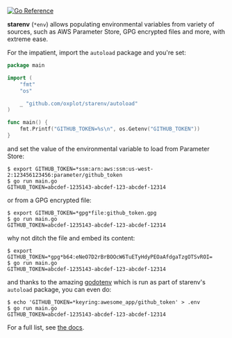 [![Go
Reference](https://pkg.go.dev/badge/github.com/oxplot/starenv.svg)](https://pkg.go.dev/github.com/oxplot/starenv)

**starenv** (`*env`) allows populating environmental variables from
variety of sources, such as AWS Parameter Store, GPG encrypted files
and more, with extreme ease.

For the impatient, import the `autoload` package and you're set:

```go
package main

import (
	"fmt"
	"os"

	_ "github.com/oxplot/starenv/autoload"
)

func main() {
	fmt.Printf("GITHUB_TOKEN=%s\n", os.Getenv("GITHUB_TOKEN"))
}
```

and set the value of the environmental variable to load from Parameter
Store:

```
$ export GITHUB_TOKEN=*ssm:arn:aws:ssm:us-west-2:123456123456:parameter/github_token
$ go run main.go
GITHUB_TOKEN=abcdef-1235143-abcdef-123-abcdef-12314
```

or from a GPG encrypted file:

```
$ export GITHUB_TOKEN=*gpg*file:github_token.gpg
$ go run main.go
GITHUB_TOKEN=abcdef-1235143-abcdef-123-abcdef-12314
```

why not ditch the file and embed its content:

```
$ export GITHUB_TOKEN=*gpg*b64:eNeO7D2rBrBOOcW6TuETyHdyPEOaAfdgaTzgOTSvROI=
$ go run main.go
GITHUB_TOKEN=abcdef-1235143-abcdef-123-abcdef-12314
```

and thanks to the amazing [godotenv](https://github.com/joho/godotenv)
which is run as part of starenv's `autoload` package, you can even do:

```
$ echo 'GITHUB_TOKEN=*keyring:awesome_app/github_token' > .env
$ go run main.go
GITHUB_TOKEN=abcdef-1235143-abcdef-123-abcdef-12314
```

For a full list, see [the
docs](https://pkg.go.dev/github.com/oxplot/starenv/derefer#NewDefault).
